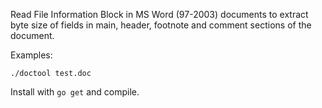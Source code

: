 Read File Information Block in MS Word (97-2003) documents to extract byte size of fields in main, header, footnote and comment sections of the document.

Examples:

    ./doctool test.doc
 
 Install with `go get` and compile. 
